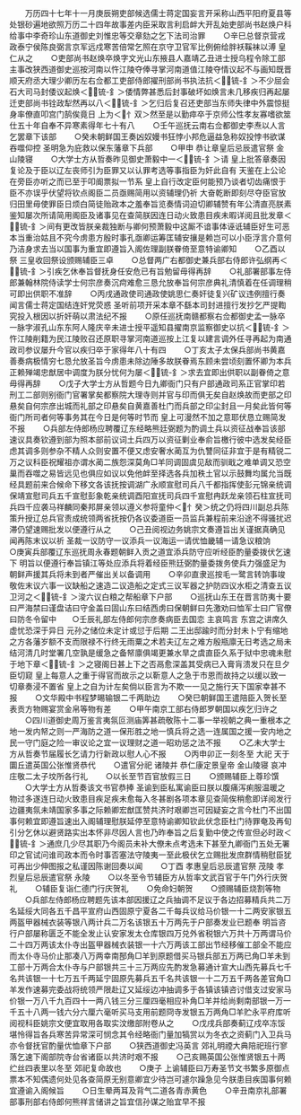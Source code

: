 <!-- { "loadSidebar": true } -->
　　万历四十七年十一月庚辰朔吏部候选儒士蒋定国妄言开采称山西平阳府夏县等处银砂遍地欲照万历二十四年故事差内臣采取言利启衅大开乱始吏部尚书赵焕户科给事中李奇珍山东道御史刘惟忠等交章劾之乞下法司治罪
　　○辛巳总督京营戎政泰宁侯陈良弼言京军远戍寒苦倍常乞照在京守卫官军比例俯给胖袄鞵袜以溥  皇仁从之
　　○吏部尚书赵焕卒焕字文光山东掖县人嘉靖乙丑进士授乌程令除工部主事改狭西道御史巡按河南以忤江陵夺俸寻掌河南道值江陵夺情议起不与画知既晋顺天府丞大理少卿历左右佥都工吏部侍郎擢刑部尚书执法抗＜锍-釒＞不少屈会石大司马封倭议起焕＜锍-釒＞倭情弊甚悉后封事破坏如焕言未几移疾归再起屡迁吏部尚书铨政犁然再以八＜锍-釒＞乞归后复召还吏部当东师失律中外震惊挺身率僚直叩宫门鹄俟竟日  上为＜忄双＞然至是以勤瘁卒于京师公性孝友寡嗜欲筮仕五十年自奉不异寒素得年七十有八
　　○壬午巡抚云南右佥都御史李焘以人言乞罢章下该部
　　○癸未朝鲜国王奏凶奴嫚书狂悖小邦危逼益急称奴投悖书欲谋吞噬仰控  圣明急为庇救以保东藩章下兵部
　　○甲申  恭让章皇后忌辰遣官祭  金山陵寝
　　○大学士方从哲奏昨见御史萧毅中一＜锍-釒＞请  皇上批答章奏因复论及于臣以辽左丧师引为臣罪又以认罪考选等事指臣为奸此自有  天鉴在上公论在旁臣亦听之而已至于叩阍票拟一节系  皇上自行改定臣何能预乃谈者切齿痛恨于臣不亦误乎伏望将钦点阁臣二员亟赐简用以资辅理仍祈  大奋乾断即刻尽夺臣官放归田里毋使罪臣日烦白简徒贻政本之羞奉旨览奏情词迫切卿辅赞有年公清直亮朕素鉴知屡次所请简用阁臣及诸事见在查简朕因连日动火致患目疾未暇详阅且批发章＜锍-釒＞间有更改皆朕亲裁独断与卿何预萧毅中这厮不谙事体诬诋辅臣好生可恶本当重治姑且不究今虏患方殷时事孔亟卿运筹匡辅安攘是赖岂可以小臣浮言介意何乃洁身求去当以国事为重宜即遵旨入阁佐理副朕眷倚至意特谕卿知
　　○乙酉以祭  三皇收回祭设颁赐辅臣三卓
　　○总督两广右都御史兼兵部右侍郎许弘纲再＜锍-釒＞引疾乞休奉旨督抚身任安危已有旨勉留毋得再辞
　　○礼部署部事左侍郎兼翰林院侍读学士何宗彦奏沉疴难愈三恳允放奉旨何宗彦典礼清慎着在任调理稍可即出供职不准辞
　　○丙戌通政使司通政使姚思仁奏奸徒复兴矿议违例擅行奏闻言儒士蒋定国结连奸党荧惑  圣听前项开采本章不繇本司封进擅行发抄乞严提鞫究投入根因以折奸萌以肃法纪不报
　　○原任巡抚南赣都察右佥都御史孟一脉卒一脉字淑孔山东东阿人隆庆辛未进士授平遥知县擢南京监察御史以抗＜锍-釒＞忤江陵削籍为民江陵败召还原职寻掌河南道巡按上江复以建言调外任寻再起为南通政司参议屡升今官以疾归卒于家得年八十有四
　　○丁亥太子太保兵部尚书黄嘉善奏病极情穷七恳允放圣旨今虏患未除边陲多故朕眷焉东顾未尝顷刻置怀卿为本兵正赖殚竭忠猷居中调度为朕分忧何为屡＜锍-釒＞求去宜即出供职以副眷倚之意毋得再辞
　　○戊子大学士方从哲题今日九卿衙门只有户部通政司系正官掌印若刑工二部则别衙门官署掌矣都察院大理寺则并官与印而俱无矣自赵焕故而吏部之印悬矣自何宗彦出城而礼部之印悬矣自黄嘉善杜门而兵部之印尘封且一月矣此皆何等衙门所司者何等事务其在今日是何等时节而  皇上可漫然不加之意耶伏恳立赐简发不报
　　○兵部左侍郎杨应聘覆辽东经略熊廷弼题为酌调土兵以资征战奉旨该部速议具奏钦遵到部为照本部前议词土兵四万以资征剿业奉俞旨檄行彼中选发矣经臣虑其调多则参杂不精人众则安置不便又虑安奢水蔺互为仇讐同征非宜于是有精锐二万之议科臣祝耀祖亦谓水蔺二族怨深莫角□羊同调固虞见敌而驯戢之难单调又恐空巢而吞噬之易皆远见也俱应如议以免他衅至择选各兵加秩土官以示鼓舞均属允当既经具题前来合候命下移文各该抚按调湖广永顺宣慰司兵八千都指挥使彭元锦亲统调保靖宣慰司兵五千宣慰彭象乾亲统调酉阳宣抚司兵四千宣慰冉跃龙亲领石柱宣抚司兵四千应袭马祥麟同秦邦屏亲领以遵义参将童仲＜忄癸＞统之仍将四川副总兵陈策升授辽总兵官责成统领两省抚按仍各议委道臣一员监兵兼程前来沿途不得骚扰迟滞仍望速赐批发以便遵行从之
　　○己丑阅视边务姚宗文奏遵旨出关谨据真确见闻再陈末议以祈  圣裁一议防守一议添兵一议海运一请优恤畿辅一请急议粮饷　　○庚寅兵部覆辽东巡抚周永春题朝鲜入贡之道宜添兵防守应听经臣酌量委拨伏乞速下  明旨以便遵行奉旨镇江等处应添兵将着经臣熊廷弼酌量委拨务使兵力强盛足为朝鲜声援其兵将未到者严催出关以备调用
　　○辛卯直隶巡按毛一鹭言转饷事竣敬佐末议六事一议缺船之速造二议造船之定式三议军器之护防四议水柜之清查五议卫河之＜锍-釒＞浚六议白粮之帮船章下户部
　　○巡抚山东王在晋言防夷十要曰严海禁曰谨盘诘曰守金盖曰固山东曰结西虏曰保朝鲜曰先激劝曰恤军士曰广官僚曰防冬令留中　　○壬辰礼部左侍郎何宗彦奏病臣去国恋  主哀鸣言  东宫之讲席久虚忧恐深于异日  元孙之储位未定计或愆于后期  二王出邸踰时而分封未卜宁有缩地之方各藩岁额不支而限禄不行终无雨粟之术若夫辽左之难方殷瓶廪无日考选之局未结河清几时堂署几空孰是缓急之备帑廪俱竭更兼水旱之虞直臣久系于狱中忠魂未慰于地下章＜锍-釒＞之寝阁日甚上下之否鬲愈深盖其受病已入膏肓溃发只在旦夕臣切窥  皇上每意人之重于得官而故示之以靳意人之急于市恩而故持之以缓以致一切章奏浸不置省  皇上之自为计左矣倘以臣言为不欺一一见之施行天下国家幸甚不报
　　○文华殿中书程梦晹输银二千两助边
　　○癸巳朝鲜国王遣陪臣入贺长至表贡方物赐宴赏金帛等物有差
　　○甲午南京工部右侍郎罗朝国以疾乞归许之
　　○四川道御史周万鉴言夷氛叵测庙筭甚疏敬陈十二事一举视朝之典一重根本之地一发内帑之则一严海防之道一保形胜之地一慎兵将之选一连属国之援一安内地之民一守门庭之险一审议论之宜一议理财之道一昭劝惩之法不报
　　○乙未大学士方从哲奏节届履长乞请力行新政以慰人心不报
　　○丙申卯正一刻冬至  大祀  天于  圜丘遣英国公张惟贤恭代
　　○遣官分祀  诸陵并  恭仁康定景皇帝  金山陵寝  哀冲  庄敬二太子坟所各行礼
　　○以长至节百官放假三日
　　○颁赐辅臣上尊珍馔
　　○大学士方从哲奏该文书官恭捧  圣谕到臣私寓谕臣曰朕以腹痛泻痢服温暖之物过多遂连日动火致患目疾足疾未愈每入冬甚剧各项本章见查简俟稍愈即详阅发行边疆夷氛未靖国家多事之际赖卿宏猷匡赞共济时艰卿岂可因疑妄之言今杜门不出国事何赖宜即遵旨速出入阁辅理慰朕延停至意特谕卿知钦此伏念臣杜门待罪奄及再旬引分乞休以避贤路实出本怀非尽因人言也乃昨奉旨之后复勤中使之传宣但必时政＜锍-釒＞通庶几少尽其职乃今阁员未补大僚未点考选未下甚至九卿衙门五处无署印之官试问谁司政本而令时事否塞法守陵夷一至此极伏乞立赐批发庶群情稍慰臣犹可再出少伸图报之私谨因陈谢回奏以闻
　　○丁酉  孝惠皇后忌辰遣官祭  茂陵  孝烈皇后忌辰遣官祭  永陵
　　○以冬至令节辅臣方从哲率文武百官于午门外行庆贺礼
　　○辅臣复诣仁德门行庆贺礼
　　○免命妇朝贺
　　○颁赐辅臣烧割等物
　　○兵部左侍郎杨应聘题先该本部因援辽之兵抽调不足议于各边招募精兵共二万名延绥大同各五千昌平宣府山西固原宁夏各二千每兵议给马价银一十二两安家银五两盔甲器械衣装等银八两计兵二万名该银五十万两先于户部奏发业已题奉  明旨咨行户部屡称匮乏不能全发止认安家发太仓库银四万兑外省税银六万共十万两谓马价二十四万两该太仆寺出盔甲器械衣装银一十六万两该工部出节经移催工部全不能应而太仆寺马价止那凑八万两幸南郚角□羊到原题借买马银兵部五万两已角□羊未到工部十万两合太仆寺与户部银共三十三万两应先酌发急募通计宣大山西先募兵七千名共该银一十七万五千两延宁固原先募兵五千名共该银一十二万五千两各差官角□羊发作速募完委战将统领严限赴辽又延绥边冲抽调多于各镇该镇咨讨借支过安家马价银一万八千九百四十一两八钱三分三厘四毫相应补角□羊并给尚剩南部银一万一千五十八两一钱六分六厘六毫听买马支用前题冏寺发银五万两角□羊贮永平府库听阅视科臣姚宗文便宜取用各取实汶缴部附卷从之
　　○戊戌兵部奏蓟辽戍卒冻馁堪怜得旨各兵寒苦异常深可悯念其令经略衙门量加犒赏以为冬衣之资蓟门入卫兵马亦令督抚官酌量优恤章下户部
　　○狭西道御史冯英言  郊礼明禋大典陪祀班行寥落乞速下阁部院寺台省诸臣以共济时艰不报
　　○己亥赐英国公张惟贤银五十两纻丝四表里以冬至  郊祀复命故也
　　○庚子  上谕辅臣曰万寿圣节文书繁多原御点票本不知偶遗何处见各查简原无别意卿宜少待岂可遽尔躁急见今朕患目疾国事何赖宜遵谕入阁候旨
　　○日生晕两耳及背气二道各青赤黄色
　　○辛丑南京礼部署部事刑部右侍郎何熊祥言储讲之旨宜信孙谋之贻宜早不报
